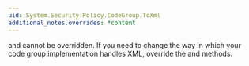 ```yaml
---
uid: System.Security.Policy.CodeGroup.ToXml
additional_notes.overrides: *content
---
```


<p>
      <xref href="System.Security.Policy.CodeGroup.FromXml(System.Security.SecurityElement)"></xref> and <xref href="System.Security.Policy.CodeGroup.ToXml"></xref> cannot be overridden. If you need to change the way in which your code group implementation handles XML, override the <xref href="System.Security.Policy.CodeGroup.ParseXml(System.Security.SecurityElement,System.Security.Policy.PolicyLevel)"></xref> and <xref href="System.Security.Policy.CodeGroup.CreateXml(System.Security.SecurityElement,System.Security.Policy.PolicyLevel)"></xref> methods.</p>


